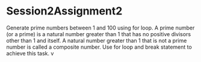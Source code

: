 # Session2Assignment2
Generate prime numbers between 1 and 100 using for loop. A prime number (or a prime) is a natural number greater than 1 that has no positive divisors other than 1 and itself. A natural number greater than 1 that is not a prime number is called a composite number. Use for loop and break statement to achieve this task.
v
